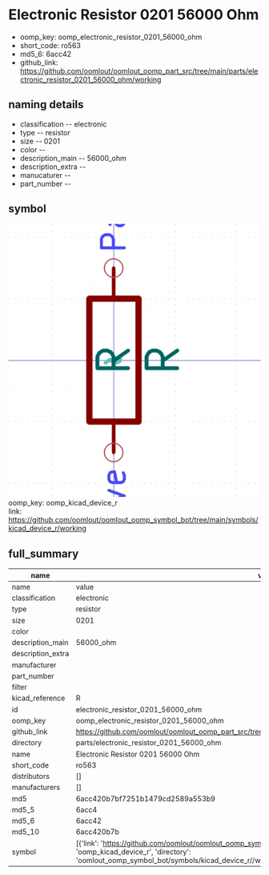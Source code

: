 # Electronic Resistor 0201 56000 Ohm

  
* oomp_key: oomp_electronic_resistor_0201_56000_ohm 
* short_code: ro563
* md5_6: 6acc42  
* github_link: https://github.com/oomlout/oomlout_oomp_part_src/tree/main/parts/electronic_resistor_0201_56000_ohm/working  
## naming details
* classification -- electronic
* type -- resistor
* size -- 0201
* color -- 
* description_main -- 56000_ohm
* description_extra -- 
* manucaturer -- 
* part_number -- 



## symbol

![](symbol/0/working/working_600.png)  
oomp_key: oomp_kicad_device_r  
link: https://github.com/oomlout/oomlout_oomp_symbol_bot/tree/main/symbols/kicad_device_r/working  


## full_summary
| name | value | 
| --- | --- | 
| name | value | 
| classification | electronic | 
| type | resistor | 
| size | 0201 | 
| color |  | 
| description_main | 56000_ohm | 
| description_extra |  | 
| manufacturer |  | 
| part_number |  | 
| filter |  | 
| kicad_reference | R | 
| id | electronic_resistor_0201_56000_ohm | 
| oomp_key | oomp_electronic_resistor_0201_56000_ohm | 
| github_link | https://github.com/oomlout/oomlout_oomp_part_src/tree/main/parts/electronic_resistor_0201_56000_ohm/working | 
| directory | parts/electronic_resistor_0201_56000_ohm | 
| name | Electronic Resistor 0201 56000 Ohm | 
| short_code | ro563 | 
| distributors | [] | 
| manufacturers | [] | 
| md5 | 6acc420b7bf7251b1479cd2589a553b9 | 
| md5_5 | 6acc4 | 
| md5_6 | 6acc42 | 
| md5_10 | 6acc420b7b | 
| symbol | [{'link': 'https://github.com/oomlout/oomlout_oomp_symbol_bot/tree/main/symbols/kicad_device_r', 'oomp_key': 'oomp_kicad_device_r', 'directory': 'oomlout_oomp_symbol_bot/symbols/kicad_device_r//working/working.kicad_sym'}] | 
